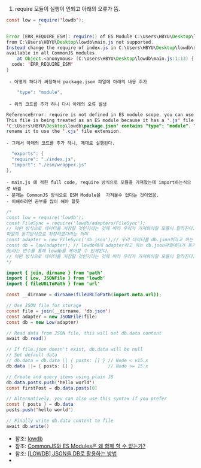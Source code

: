 1. require 모듈이 실행이 안되고 아래의 오류가 뜸.

~~~Java Script
const low = require('lowdb');
            ^

Error [ERR_REQUIRE_ESM]: require() of ES Module C:\Users\HBYU\Desktop\lowdb\node_modules\lowdb\lib\index.js 
from C:\Users\HBYU\Desktop\lowdb\main.js not supported.
Instead change the require of index.js in C:\Users\HBYU\Desktop\lowdb\main.js to a dynamic import() which is
available in all CommonJS modules.
    at Object.<anonymous> (C:\Users\HBYU\Desktop\lowdb\main.js:1:13) {
  code: 'ERR_REQUIRE_ESM'
}
~~~ 

     - 어떻게 하다가 써칭해서 package.json 파일에 아래의 내용 추가
~~~Java Script
    "type": "module",
~~~
     - 위의 코드를 추가 하니 다시 아래의 오류 발생
~~~Java Script
ReferenceError: require is not defined in ES module scope, you can use import instead
This file is being treated as an ES module because it has a '.js' file extension and 
'C:\Users\HBYU\Desktop\lowdb\package.json' contains "type": "module". To treat it as a CommonJS script,
rename it to use the '.cjs' file extension.
~~~
    - 그래서 아래의 코드를 추가 하니, 제대로 실행된다. 
~~~Java Script
  "exports": {
  "require": "./index.js",
  "import": "./esm/wrapper.js"
},  
~~~

    - main.js 에 적힌 full code, require 방식으로 모듈을 가져왔는데 import하는식으로 바뀜
    - 문제는 CommonJS 방식으로 ESM Module을  가져올수 없다는 것이였음.
    - 이해하려면 공부를 많이 해야 할듯
~~~Java Script
/*
const low = require('lowdb');
const FileSync = require('lowdb/adapters/FileSync'); 
// 어떤 방식으로 데이터를 저장할 것인가라는 것에 따라 우리가 가져와야할 모듈이 달라진다.  
파일의 동기방식으로 저장하겠다라는 의미
const adapter = new FileSync('db.json');// 우리 데이터를 db.json이라고 하는 파일의 JSON의 형식에 따라 저장하겠다라는 의미 
const db = low(adapter); // lowdb에게 adapter라고 하는 db.json파일에다가 동기방식으로 저장하겠다라고 이렇게 지정해줌.
db라는 변수를 통해 lowdb를 제어할 수 있게된다. 
// 어떤 방식으로 데이터를 저장할 것인가라는 것에 따라 우리가 가져와야할 모듈이 달라진다.  파일의 동기방식으로 저장하겠다라는 의미
*/

import { join, dirname } from 'path'
import { Low, JSONFile } from 'lowdb'
import { fileURLToPath } from 'url'

const __dirname = dirname(fileURLToPath(import.meta.url));

// Use JSON file for storage
const file = join(__dirname, 'db.json')
const adapter = new JSONFile(file)
const db = new Low(adapter)

// Read data from JSON file, this will set db.data content
await db.read()

// If file.json doesn't exist, db.data will be null
// Set default data
// db.data = db.data || { posts: [] } // Node < v15.x
db.data ||= { posts: [] }             // Node >= 15.x

// Create and query items using plain JS
db.data.posts.push('hello world')
const firstPost = db.data.posts[0]

// Alternatively, you can also use this syntax if you prefer
const { posts } = db.data
posts.push('hello world')

// Finally write db.data content to file
await db.write()
~~~



- 참조: [lowdb](https://github.com/typicode/lowdb)
- 참조: [CommonJS와 ES Modules은 왜 함께 할 수 없는가?](https://yceffort.kr/2020/08/commonjs-esmodules)
- 참조: [[LOWDB] JSON을 DB로 활용하는 방법](https://fehoon.tistory.com/159)
- 
